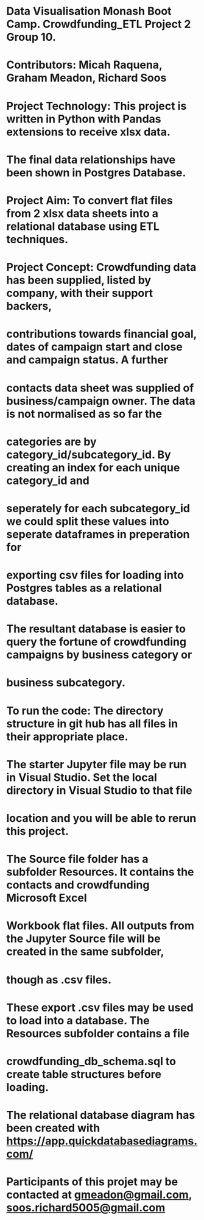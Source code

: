 # Data Visualisation Monash Boot Camp. Crowdfunding_ETL Project 2 Group 10. 
# Contributors: Micah Raquena, Graham Meadon, Richard Soos
# Project Technology: This project is written in Python with Pandas extensions to receive xlsx data.
#                     The final data relationships have been shown in Postgres Database.
# Project Aim: To convert flat files from 2 xlsx data sheets into a relational database using ETL techniques.
# Project Concept: Crowdfunding data has been supplied,  listed by company, with their support backers,
# contributions towards financial goal, dates of campaign start and close and campaign status. A further 
# contacts data sheet was supplied of business/campaign owner. The data is not normalised as so far the 
# categories are by category_id/subcategory_id. By creating an index for each unique category_id  and 
# seperately for each subcategory_id we could split these values into seperate dataframes in preperation for
# exporting csv files for loading into Postgres tables as a relational database.
# The resultant database is easier to query the fortune of crowdfunding campaigns by business category or 
# business subcategory.
#
# To run the code:  The directory structure in git hub has all files in their appropriate place.
# The starter Jupyter file may be run in Visual Studio. Set the local directory in Visual Studio to that file 
# location and you will be able to rerun this project.
# The Source file folder has a subfolder Resources. It contains the contacts and crowdfunding Microsoft Excel 
# Workbook flat files. All outputs from the Jupyter Source file will be created in the same subfolder, 
# though as .csv files.
# These export .csv files may be used to load into a database. The Resources subfolder contains a file
# crowdfunding_db_schema.sql to create table structures before loading.
#
# The relational database diagram has been created with https://app.quickdatabasediagrams.com/
# Participants of this projet may be contacted at gmeadon@gmail.com, soos.richard5005@gmail.com
